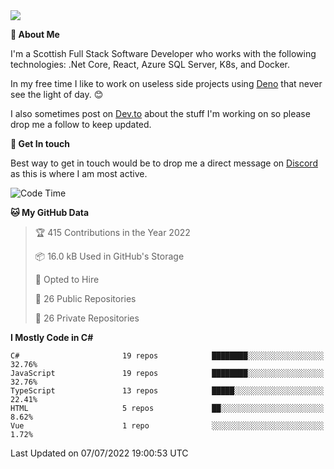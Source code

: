 <img src="https://github.com/jasonhughes94/jasonhughes94/blob/main/header.png?raw=true">

**:tangerine: About Me**

I'm a Scottish Full Stack Software Developer who works with the following technologies: .Net Core, React, Azure SQL Server, K8s, and Docker.

In my free time I like to work on useless side projects using [Deno](https://deno.land/) that never see the light of day. 😊

I also sometimes post on [Dev.to](https://dev.to/jasonhughes94) about the stuff I'm working on so please drop me a follow to keep updated.

**:speech_balloon: Get In touch**

Best way to get in touch would be to drop me a direct message on [Discord](https://discordapp.com/users/206498666976903169) as this is where I am most active.

<!--START_SECTION:waka-->
![Code Time](http://img.shields.io/badge/Code%20Time-0%20secs-blue)

**🐱 My GitHub Data** 

> 🏆 415 Contributions in the Year 2022
 > 
> 📦 16.0 kB Used in GitHub's Storage 
 > 
> 💼 Opted to Hire
 > 
> 📜 26 Public Repositories 
 > 
> 🔑 26 Private Repositories  
 > 
**I Mostly Code in C#** 

```text
C#                       19 repos            ████████░░░░░░░░░░░░░░░░░   32.76% 
JavaScript               19 repos            ████████░░░░░░░░░░░░░░░░░   32.76% 
TypeScript               13 repos            █████░░░░░░░░░░░░░░░░░░░░   22.41% 
HTML                     5 repos             ██░░░░░░░░░░░░░░░░░░░░░░░   8.62% 
Vue                      1 repo              ░░░░░░░░░░░░░░░░░░░░░░░░░   1.72%

```



 Last Updated on 07/07/2022 19:00:53 UTC
<!--END_SECTION:waka-->
